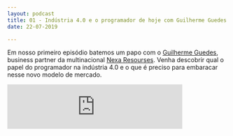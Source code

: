 ```yaml
---
layout: podcast
title: 01 - Indústria 4.0 e o programador de hoje com Guilherme Guedes
date: 22-07-2019

---
```


Em nosso primeiro episódio batemos um papo com o [Guilherme Guedes](https://www.linkedin.com/in/guilhermegguedes/), business partner da multinacional [Nexa Resourses](https://www.nexaresources.com/). Venha descobrir qual o papel do programador na indústria 4.0 e o que é preciso para embaracar nesse novo modelo de mercado.

<iframe src="https://anchor.fm/codered/embed/episodes/01---Indstria-4-0-e-o-programador-de-hoje-com-Guilherme-Guedes-e4n28u" height="102px" width="400px" frameborder="0" scrolling="no"></iframe>